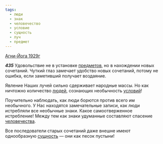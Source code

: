 ```yaml
---
tags:
  - люди
  - знак
  - человечество
  - условие
  - сущность
  - луч
  - предмет
---
```


[Агни-Йога 1929г](https://127.0.0.1:4002/agni/1929)

___435___
Удовольствие не в установке [предметов](../../../tags/#предмет), но в нахождении новых сочетаний. Чуткий глаз замечает удобство новых сочетаний, потому не ошибка, если заметивший получает воздаяние.   

Явление Наших лучей сильно сдерживает народные массы. Но как ничтожно количество [людей](../../../tags/#люди), сознающих необычность [условий](../../../tags/#условие)!   

Поучительно наблюдать, как люди борются против всего им необычного. У Нас находятся замечательные записи, как люди истребляли все необычные знаки. Какое самоотверженное истребление! Между тем как знаки удуманные составляют спасение [человечества](../../../tags/#человечество).   

Все последователи старых сочетаний даже внешне имеют однообразную [сущность](../../../tags/#сущность) — они как песок пустыни!